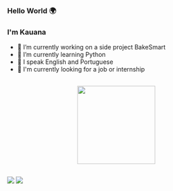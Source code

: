 ### Hello World 🌍 
### I'm Kauana

- 🔭 I’m currently working on a side project BakeSmart
- 🌱 I’m currently learning Python
- 💬 I speak English and Portuguese
- 📌 I'm currently looking for a job or internship

##
<div align="center">
  <a href="https://github.com/kauanatomb">
  <img height="180em" src="https://github-readme-stats.vercel.app/api/top-langs/?username=kauanatomb&layout=compact&langs_count=7&theme=dracula"/>
</div>


##

<div> 
  <a href="mailto:kauanatomb@gmail.com"><img src="https://img.shields.io/badge/-Gmail-%23333?style=for-the-badge&logo=gmail&logoColor=white"></a>
  <a href="https://www.linkedin.com/in/kauanatomb" target="_blank"><img src="https://img.shields.io/badge/-LinkedIn-%230077B5?style=for-the-badge&logo=linkedin&logoColor=white"></a> 
 
</div>
